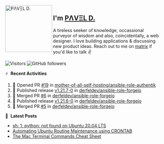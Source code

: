 <img align="left" width="150" height="150" alt="PΛVΞL D." src="https://res.cloudinary.com/dimov/image/upload/c_scale,w_150/v1674315300/logo_qxj2ir.png"/>

## I'm [PΛVΞL D.][homepage]

A tireless seeker of knowledge, occassional purveyor of wisdom and also, coincidentally, a web designer. I love building applications & discussing new product ideas. Reach out to me on [matrix][matrixto] if you'd like to talk ✌️



[homepage]: https://l.dimov.xyz/page?ref=github.com
[matrixto]: https://l.dimov.xyz/matrix?ref=github.com
[github]: https://l.dimov.xyz/github?ref=github.com
   
![Visitors](https://visitor-badge.laobi.icu/badge?page_id=sagat79.vistorsBadge)
![GitHub followers](https://img.shields.io/github/followers/sagat79?color=velvet&style=flat-square)

:zap: &nbsp;**Recent Activities**
  
<!--START_SECTION:activity-->
1. 💪 Opened PR [#19](https://github.com/mother-of-all-self-hosting/ansible-role-authentik/pull/19) in [mother-of-all-self-hosting/ansible-role-authentik](https://github.com/mother-of-all-self-hosting/ansible-role-authentik)
2. 🚀 Published release [v1.21.7-0](https://github.com/derfeldev/ansible-role-forgejo/releases/tag/v1.21.7-0) in [derfeldev/ansible-role-forgejo](https://github.com/derfeldev/ansible-role-forgejo)
3. 🎉 Merged PR [#6](https://github.com/derfeldev/ansible-role-forgejo/pull/6) in [derfeldev/ansible-role-forgejo](https://github.com/derfeldev/ansible-role-forgejo)
4. 🚀 Published release [v1.21.6-0](https://github.com/derfeldev/ansible-role-forgejo/releases/tag/v1.21.6-0) in [derfeldev/ansible-role-forgejo](https://github.com/derfeldev/ansible-role-forgejo)
5. 🎉 Merged PR [#5](https://github.com/derfeldev/ansible-role-forgejo/pull/5) in [derfeldev/ansible-role-forgejo](https://github.com/derfeldev/ansible-role-forgejo)
<!--END_SECTION:activity-->

📑 &nbsp;**Latest Posts**

<!-- DIMOV-POST-LIST:START -->
- [sh: 1: python: not found on Ubuntu 20.04 LTS](https://www.dimov.xyz/sh-1-python-not-found/)
- [Automating Ubuntu Routine Maintenance using CRONTAB](https://www.dimov.xyz/automating-ubuntu-routine-maintenance-using-crontab/)
- [The Mac Terminal Commands Cheat Sheet](https://www.dimov.xyz/the-mac-terminal-commands-cheat-sheet/)
<!-- DIMOV-POST-LIST:END -->

